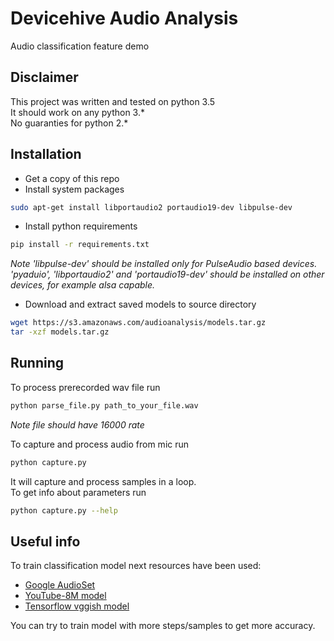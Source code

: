 # Devicehive Audio Analysis
Audio classification feature demo

## Disclaimer
This project was written and tested on python 3.5\
It should work on any python 3.\*\
No guaranties for python 2.\*

## Installation
* Get a copy of this repo
* Install system packages
```bash
sudo apt-get install libportaudio2 portaudio19-dev libpulse-dev
```
* Install python requirements
```bash
pip install -r requirements.txt
```
_Note 'libpulse-dev' should be installed only for PulseAudio based devices. 'pyaduio', 'libportaudio2' and 'portaudio19-dev' should be installed on other devices, for example alsa capable._

* Download and extract saved models to source directory
```bash
wget https://s3.amazonaws.com/audioanalysis/models.tar.gz
tar -xzf models.tar.gz
```

## Running
To process prerecorded wav file run
```bash
python parse_file.py path_to_your_file.wav
```
_Note file should have 16000 rate_

To capture and process audio from mic run
```bash
python capture.py
```
It will capture and process samples in a loop.\
To get info about parameters run
```bash
python capture.py --help
```

## Useful info
To train classification model next resources have been used:
* [Google AudioSet](https://research.google.com/audioset/)
* [YouTube-8M model](https://github.com/google/youtube-8m)
* [Tensorflow vggish model](https://github.com/tensorflow/models/tree/master/research/audioset)

You can try to train model with more steps/samples to get more accuracy.
